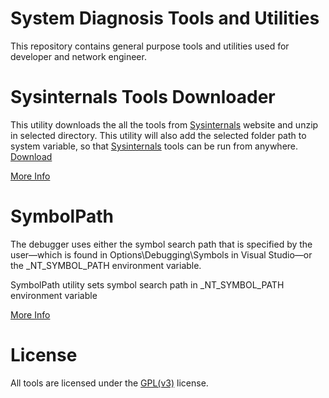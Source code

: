 # System Diagnosis Tools and Utilities
This repository contains general purpose tools and utilities used for developer and network engineer. 

# Sysinternals Tools Downloader
This utility downloads the all the tools from [Sysinternals](https://technet.microsoft.com/en-us/sysinternals/bb545021.aspx) website and unzip in selected directory. This utility will also add the selected folder path to system variable, so that [Sysinternals](https://technet.microsoft.com/en-us/sysinternals/bb545021.aspx) tools can be run from anywhere. [Download](https://github.com/abhishekgoenka/tools-and-utilities/blob/master/tools/binaries/SysinternalsToolsDownloader.exe) 

[More Info](https://github.com/abhishekgoenka/tools-and-utilities/tree/master/tools/SysinternalsToolDownloader)

# SymbolPath
The debugger uses either the symbol search path that is specified by the user—which is found in Options\Debugging\Symbols in Visual Studio—or the _NT_SYMBOL_PATH environment variable. 

SymbolPath utility sets symbol search path in _NT_SYMBOL_PATH environment variable

[More Info](https://github.com/abhishekgoenka/tools-and-utilities/tree/master/tools/SysinternalsToolDownloader)

# License
All tools are licensed under the [GPL(v3)](https://www.gnu.org/licenses/gpl-3.0.en.html) license.
